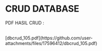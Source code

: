 <h1>CRUD DATABASE</h1>

<p>PDF HASIL CRUD : </p>
<br>
[dbcrud_105.pdf](https://github.com/user-attachments/files/17596412/dbcrud_105.pdf)
